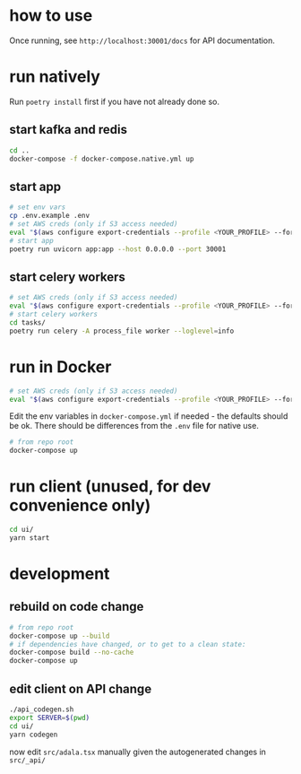 # how to use

Once running, see `http://localhost:30001/docs` for API documentation.

# run natively

Run `poetry install` first if you have not already done so.

## start kafka and redis

```bash
cd ..
docker-compose -f docker-compose.native.yml up
```

## start app

```bash
# set env vars
cp .env.example .env
# set AWS creds (only if S3 access needed)
eval "$(aws configure export-credentials --profile <YOUR_PROFILE> --format env)"
# start app
poetry run uvicorn app:app --host 0.0.0.0 --port 30001
```

## start celery workers

```bash
# set AWS creds (only if S3 access needed)
eval "$(aws configure export-credentials --profile <YOUR_PROFILE> --format env)"
# start celery workers
cd tasks/
poetry run celery -A process_file worker --loglevel=info
```

# run in Docker

```bash
# set AWS creds (only if S3 access needed)
eval "$(aws configure export-credentials --profile <YOUR_PROFILE> --format env)"
```

Edit the env variables in `docker-compose.yml` if needed - the defaults should be ok. There should be differences from the `.env` file for native use.

```bash
# from repo root
docker-compose up
```

# run client (unused, for dev convenience only)

```bash
cd ui/
yarn start
```

# development

## rebuild on code change

```bash
# from repo root
docker-compose up --build
# if dependencies have changed, or to get to a clean state:
docker-compose build --no-cache
docker-compose up
```

## edit client on API change

```bash
./api_codegen.sh
export SERVER=$(pwd)
cd ui/
yarn codegen
```
now edit `src/adala.tsx` manually given the autogenerated changes in `src/_api/`
